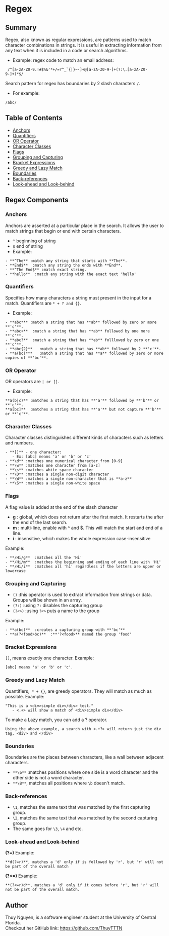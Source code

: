 # Regex

## Summary
Regex, also known as regular expressions, are patterns used to match character combinations in strings.  It is useful in extracting information from any text when it is included in a code or search algorithms. 
- Example: regex code to match an email address:
```
 /^[a-zA-Z0-9.!#$%&'*+/=?^_`{|}~-]+@[a-zA-Z0-9-]+(?:\.[a-zA-Z0-9-]+)*$/
```

Search pattern for regex has boundaries by 2 slash characters `/`.
- For example: 
```
/abc/
```

## Table of Contents

- [Anchors](#anchors)
- [Quantifiers](#quantifiers)
- [OR Operator](#or-operator)
- [Character Classes](#character-classes)
- [Flags](#flags)
- [Grouping and Capturing](#grouping-and-capturing)
- [Bracket Expressions](#bracket-expressions)
- [Greedy and Lazy Match](#greedy-and-lazy-match)
- [Boundaries](#boundaries)
- [Back-references](#back-references)
- [Look-ahead and Look-behind](#look-ahead-and-look-behind)

## Regex Components

### Anchors
Anchors are asserted at a particular place in the search.  It allows the user to match strings that begin or end  with certain characters.
- `^` beginning of string
- `$` end of string
- Example:  
```
- **^The** :match any string that starts with **The**.
- **End$**  :match any string the ends with **End**.
- **^The End$** :match exact string.
- **hello**  :match any string with the exact text 'hello' 
```

### Quantifiers
Specifies how many characters a string must present in the input for a match. Quantifiers are `* + ? and {}`.
- Example: 
```
- **abc*** :match a string that has **ab** followed by zero or more **'c'**.
- **abc+**  :match a string that has **ab** followed by one more **'c'**.
- **abc?**  :match a string that has **ab** folllowed by zero or one **'c'**.
- **abc{2}**   :match a string that has **ab** followed by 2 **'c'**.
- **a(bc)***   :match a string that has **a** followed by zero or more copies of **'bc'**.  
```

### OR Operator
 OR operators are `| or []`.
- Example: 
```
**a(b|c)** :matches a string that has **'a'** followed by **'b'** or **'c'**.
**a[bc]**  :matches a string that has **'a'** but not capture **'b'** or **'c'**.
```

### Character Classes
 Character classes distinguishes different kinds of characters such as letters and numbers. 
```
- **[]** - one character:
   - Ex: [abc] means 'a' or 'b' or 'c'
- **\d** :matches one numerical character from [0-9]
- **\w** :matches one character from [a-z]
- **\s** :matches white space character
- **\D** :matches a single non-digit character
- **\W** :matches a single non-character that is **a-z**
- **\S** :matches a single non-white space
```

### Flags
A flag value is added at the end of the slash character 
- **g** : global, which does not return after the first match.  It restarts the after the end of the last search.
- **m** : multi-line, enable with ^ and $. This will match the start and end of a line.
- **i** : insensitive, which makes the whole expression case-insensitive

Example: 
```
- **/Hi/g**  :matches all the 'Hi'
- **/Hi/m**  :matches the beginning and ending of each line with 'Hi'
- **/Hi/i**  :matches all 'hi' regardless if the letters are upper or lowercase 
```


### Grouping and Capturing
- `()` :this operator is used to extract information from strings or data. Groups will be shown in an array. 
- `(?:)`  :using `?:` disables the capturing group
- `(?<>)`  :using `?<>` puts a name to the group

Example:
```
- **a(bc)**  :creates a capturing group with **'bc'**
- **a(?<food>bc)**  :**'?<food>** named the group 'food'
```

### Bracket Expressions
`[]`, means exactly one character.
Example:  
```
[abc] means 'a' or 'b' or 'c'.
```

### Greedy and Lazy Match
Quantifiers,` * + {}`, are greedy operators.  They will match as much as possible.
Example:
```
"This is a <div>simple div</div> test."
   - <.+> will show a match of <div>simple div</div>
```

To make a Lazy match, you can add a ?  operator.  
```
Using the above example, a search with <.+?> will return just the div tag, <div> and </div>
```

### Boundaries
Boundaries are the places between characters, like a wall between adjacent characters.
- `**\b**`  :matches positions where one side is a word character and the other side is not a word character.
- `**\B**`,  matches all positions where `\b` doesn't match.


### Back-references
- `\1`, matches the same text that was matched by the first capturing group.
- `\2`, matches the same text that was matched by the second capturing group.
- The same goes for `\3`, `\4` and etc.

### Look-ahead and Look-behind
**(?=)**
Example: 
```
**d(?=r)**, matches a 'd' only if is followed by 'r', but 'r' will not be part of the overall match
```

**(?<=)**
Example: 
```
**(?<=r)d**, matches a 'd' only if it comes before 'r', but 'r' will not be part of the overall match.
```

## Author

Thuy Nguyen, is a software engineer student at the University of Central Florida.  
Checkout her GitHub link: https://github.com/ThuyTTTN
